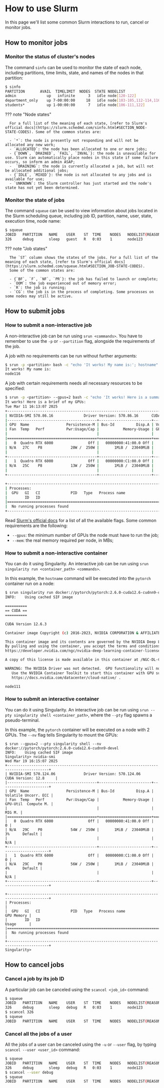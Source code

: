 # How to use Slurm

In this page we'll list some common Slurm interactions to run, cancel or monitor jobs.

## How to monitor jobs

### Monitor the status of cluster's nodes
The command `sinfo` can be used to monitor the state of each node, including partitions, time limits, state, and names of the nodes in that partition:

```bash
$ sinfo
PARTITION       AVAIL  TIMELIMIT  NODES  STATE NODELIST
admin              up   infinite      3   idle node[120-122]
department_only    up 7-00:00:00     18   idle node[103-105,112-114,116,123-124,126,130,132-135,137-139]
students*          up 1-00:00:00      7   idle node[106-111,122]
```

??? note "Node states"

      For a full list of the meaning of each state, [refer to Slurm's official docs](https://slurm.schedmd.com/sinfo.html#SECTION_NODE-STATE-CODES). Some of the common states are:
      
      - `*`: the node is presently not responding and will not be allocated any new work;
      - `ALLOCATED`: the node has been allocated to one or more jobs;
      - {`DOWN`, `DRAINED`, `FAIL`, `INVAL`}: the node is unavailable for use. Slurm can automatically place nodes in this state if some failure occurs, so inform an admin ASAP;
      -  `DRAINING`: the node is currently allocated a job, but will not be allocated additional jobs;
      - {`IDLE`, `MIXED`}: the node is not allocated to any jobs and is available for use;
      - `UNKNOWN`: the Slurm controller has just started and the node's state has not yet been determined.

### Monitor the state of jobs
The command `squeue` can be used to view information about jobs located in the Slurm scheduling queue, including job ID, partition, name, user, state, execution time, node name:

```bash
$ squeue
JOBID   PARTITION   NAME    USER    ST  TIME    NODES   NODELIST(REASON)
326     debug       sleep   guest   R   0:03    1       node123
```

??? note "Job states"

      The `ST` column shows the states of the jobs. For a full list of the meaning of each state, [refer to Slurm's official docs](https://slurm.schedmd.com/squeue.html#SECTION_JOB-STATE-CODES).
      Some of the common states are:

      - {`BF`, `F`, `NF`, `PR`}: the job has failed to launch or complete;
      - `OOM`: the job experienced out of memory error;
      - `R`: the job is running; 
      - `CG`: the job is in the process of completing. Some processes on some nodes may still be active.

## How to submit jobs

### How to submit a non-interactive job

A non-interactive job can be run using `srun <commands>`. 
You have to remember to use the `-p` or `--partition` flag, alongside the requirements of the job.

A job with no requirements can be run without further arguments:
```bash
$ srun -p <partition> bash -c "echo 'It works! My name is:'; hostname"
It works! My name is:
node116
```

A job with certain requirements needs all necessary resources to be specified: 
```bash
$ srun -p <partition> --gpus=2 bash -c "echo 'It works! Here is a summary of my GPUs:'; nvidia-smi"
It works! Here is a brief of my GPUs:
Tue Mar 11 16:13:07 2025
+-----------------------------------------------------------------------------------------+
| NVIDIA-SMI 570.86.16              Driver Version: 570.86.16      CUDA Version: 12.8     |
|-----------------------------------------+------------------------+----------------------+
| GPU  Name                 Persistence-M | Bus-Id          Disp.A | Volatile Uncorr. ECC |
| Fan  Temp   Perf          Pwr:Usage/Cap |           Memory-Usage | GPU-Util  Compute M. |
|                                         |                        |               MIG M. |
|=========================================+========================+======================|
|   0  Quadro RTX 6000                Off |   00000000:41:00.0 Off |                    0 |
| N/A   27C    P8             20W /  250W |       1MiB /  23040MiB |      0%      Default |
|                                         |                        |                  N/A |
+-----------------------------------------+------------------------+----------------------+
|   1  Quadro RTX 6000                Off |   00000000:C1:00.0 Off |                    0 |
| N/A   25C    P8             13W /  250W |       1MiB /  23040MiB |      0%      Default |
|                                         |                        |                  N/A |
+-----------------------------------------+------------------------+----------------------+

+-----------------------------------------------------------------------------------------+
| Processes:                                                                              |
|  GPU   GI   CI              PID   Type   Process name                        GPU Memory |
|        ID   ID                                                               Usage      |
|=========================================================================================|
|  No running processes found                                                             |
+-----------------------------------------------------------------------------------------+
```

Read [Slurm's official docs](https://slurm.schedmd.com/srun.html) for a list of all the available flags. 
Some common requirements are the following:

- `--gpus`: the minimum number of GPUs the node must have to run the job;
- `--mem`: the real memory required per node, in MBs;

### How to submit a non-interactive container

You can do it using Singularity.
An interactive job can be run using `srun singularity run <container_path> <commands>`.

In this example, the `hostname` command will be executed into the `pytorch` container run on a node:

```bash
$ srun singularity run docker://pytorch/pytorch:2.6.0-cuda12.6-cudnn9-devel hostname
INFO:    Using cached SIF image

==========
== CUDA ==
==========

CUDA Version 12.6.3

Container image Copyright (c) 2016-2023, NVIDIA CORPORATION & AFFILIATES. All rights reserved.

This container image and its contents are governed by the NVIDIA Deep Learning Container License.
By pulling and using the container, you accept the terms and conditions of this license:
https://developer.nvidia.com/ngc/nvidia-deep-learning-container-license

A copy of this license is made available in this container at /NGC-DL-CONTAINER-LICENSE for your convenience.

WARNING: The NVIDIA Driver was not detected.  GPU functionality will not be available.
   Use the NVIDIA Container Toolkit to start this container with GPU support; see
   https://docs.nvidia.com/datacenter/cloud-native/ .

node111
```
### How to submit an interactive container

You can do it using Singularity.
An interactive job can be run using `srun --pty singularity shell <container_path>`, where the `--pty` flag spawns a pseudo-terminal.

In this example, the `pytorch` container will be executed on a node with 2 GPUs. 
The `--nv` flag tells Singularity to mount the GPUs:

```
$ srun --gpus=2 --pty singularity shell --nv docker://pytorch/pytorch:2.6.0-cuda12.6-cudnn9-devel
INFO:    Using cached SIF image
Singularity> nvidia-smi
Wed Mar 19 16:15:07 2025
+-----------------------------------------------------------------------------------------+
| NVIDIA-SMI 570.124.06             Driver Version: 570.124.06     CUDA Version: 12.8     |
|-----------------------------------------+------------------------+----------------------+
| GPU  Name                 Persistence-M | Bus-Id          Disp.A | Volatile Uncorr. ECC |
| Fan  Temp   Perf          Pwr:Usage/Cap |           Memory-Usage | GPU-Util  Compute M. |
|                                         |                        |               MIG M. |
|=========================================+========================+======================|
|   0  Quadro RTX 6000                Off |   00000000:41:00.0 Off |                    0 |
| N/A   29C    P0             54W /  250W |       1MiB /  23040MiB |      3%      Default |
|                                         |                        |                  N/A |
+-----------------------------------------+------------------------+----------------------+
|   1  Quadro RTX 6000                Off |   00000000:C1:00.0 Off |                    0 |
| N/A   29C    P0             56W /  250W |       1MiB /  23040MiB |      4%      Default |
|                                         |                        |                  N/A |
+-----------------------------------------+------------------------+----------------------+

+-----------------------------------------------------------------------------------------+
| Processes:                                                                              |
|  GPU   GI   CI              PID   Type   Process name                        GPU Memory |
|        ID   ID                                                               Usage      |
|=========================================================================================|
|  No running processes found                                                             |
+-----------------------------------------------------------------------------------------+
Singularity>
```

## How to cancel jobs
### Cancel a job by its job ID
A particular job can be canceled using the `scancel <job_id>` command:

```bash
$ squeue
JOBID   PARTITION   NAME    USER    ST  TIME    NODES   NODELIST(REASON)
326     debug       sleep   debug   R   0:03    1       node123
$ scancel 326
$ squeue
JOBID   PARTITION   NAME    USER    ST  TIME    NODES   NODELIST(REASON)
```

### Cancel all the jobs of a user
All the jobs of a user can be canceled using the `-u` or `--user` flag, by typing `scancel --user <user_id>` command:

```bash
$ squeue
JOBID   PARTITION   NAME    USER    ST  TIME    NODES   NODELIST(REASON)
326     debug       sleep   debug   R   0:03    1       node123
$ scancel --user debug
$ squeue
JOBID   PARTITION   NAME    USER    ST  TIME    NODES   NODELIST(REASON)
```
